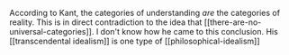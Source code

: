 According to Kant, the categories of understanding *are* the categories of reality. This is in direct contradiction to the idea that [[there-are-no-universal-categories]]. I don't know how he came to this conclusion. His [[transcendental idealism]] is one type of [[philosophical-idealism]]